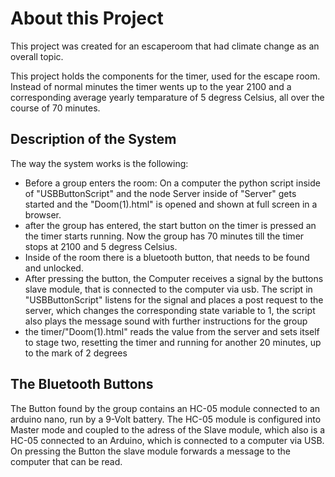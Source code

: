 # About this Project

This project was created for an escaperoom that had climate change as an overall topic.

This project holds the components for the timer, used for the escape room. Instead of normal minutes the timer wents up to the year 2100 and a corresponding average yearly temparature of 5 degress Celsius, all over the course of 70 minutes. 

## Description of the System

The way the system works is the following:

- Before a group enters the room: On a computer the python script inside of "USBButtonScript" and the node Server inside of "Server" gets started and the "Doom(1).html" is opened and shown at full screen in a browser.
- after the group has entered, the start button on the timer is pressed an the timer starts running. Now the group has 70 minutes till the timer stops at 2100 and 5 degress Celsius.
- Inside of the room there is a bluetooth button, that needs to be found and unlocked.
- After pressing the button, the Computer receives a signal by the buttons slave module, that is connected to the computer via usb. The script in "USBButtonScript" listens for the signal and places a post request to the server, which changes the corresponding state variable to 1, the script also plays the message sound with further instructions for the group
- the timer/"Doom(1).html" reads the value from the server and sets itself to stage two, resetting the timer and running for another 20 minutes, up to the mark of 2 degrees

## The Bluetooth Buttons

The Button found by the group contains an HC-05 module connected to an arduino nano, run by a 9-Volt battery. The HC-05 module is configured into Master mode and coupled to the adress of the Slave module, which also is a HC-05 connected to an Arduino, which is connected to a computer via USB. On pressing the Button the slave module forwards a message to the computer that can be read.